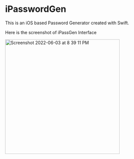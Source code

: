 # iPasswordGen
This is an iOS based Password Generator created with Swift.

Here is the screenshot of iPassGen Interface

<img width="370" alt="Screenshot 2022-06-03 at 8 39 11 PM" src="https://user-images.githubusercontent.com/84260232/171882750-795714ae-c1e9-4a17-8318-a549adcf922f.png">
